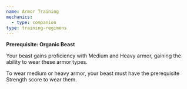 ```yaml
---
name: Armor Training
mechanics:
  - type: companion
type: training-regimens
---
```

__Prerequisite: Organic Beast__

Your beast gains proficiency with Medium and Heavy armor, gaining the ability to wear these armor types.

To wear medium or heavy armor, your beast must have the prerequisite Strength score to wear them.

